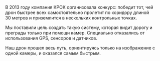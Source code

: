 В 2013 году компания КРОК организовала конкурс: победит тот, чей дрон быстрее всех самостоятельно пролетит по коридору длиной 30&nbsp;метров и приземлится в нескольких контрольных точках.

Мы поставили цель создать такую систему, которая видит дорогу и преграды только при помощи камер. Специально отказались от использования GPS, сенсоров и датчиков.

Наш дрон прошел весь путь, ориентируясь только на изображение с одной камеры, и оказался самым быстрым.
